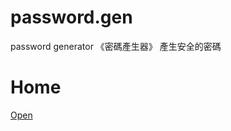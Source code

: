 # password.gen
password generator
《密碼產生器》
產生安全的密碼

# Home

<a href="https://erichsia7.github.io/password.gen/">Open</a>
